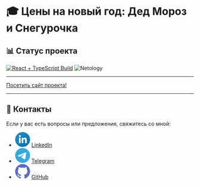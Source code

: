 # 🎓 Цены на новый год: Дед Мороз и Снегурочка

## 📊 Статус проекта

[![React + TypeScript Build](https://github.com/dm-morozov/netology_71_react-higher-order-component/actions/workflows/web.yaml/badge.svg)](https://github.com/dm-morozov/netology_71_react-higher-order-component/actions/workflows/web.yaml)
![Netology](https://img.shields.io/badge/React-TypeScript-blue)

---

[Посетить сайт проекта!](https://dm-morozov.github.io/netology_71_react-higher-order-component/)

---

## 📧 Контакты

Если у вас есть вопросы или предложения, свяжитесь со мной:

- ![LinkedIn](./svg/linkedin-icon.svg) [LinkedIn](https://www.linkedin.com/in/dm-morozov/)
- ![Telegram](./svg/telegram.svg) [Telegram](https://t.me/dem2014)
- ![GitHub](./svg/github-icon.svg) [GitHub](https://github.com/dm-morozov/)
